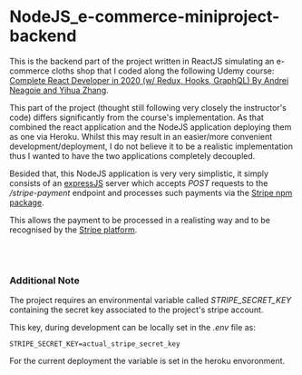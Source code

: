 # NodeJS_e-commerce-miniproject-backend

This is the backend part of the project written in ReactJS simulating an e-commerce cloths shop that I coded along the following Udemy course: \
[Complete React Developer in 2020 (w/ Redux, Hooks, GraphQL) By Andrei Neagoie and Yihua Zhang](https://www.udemy.com/course/complete-react-developer-zero-to-mastery/).

This part of the project (thought still following very closely the instructor's code) differs significantly from the course's implementation.
As that combined the react application and the NodeJS application deploying them as one via Heroku. Whilst this may result in an easier/more convenient development/deployment, I do not believe it to be a realistic implementation thus I wanted to have the two applications completely decoupled.

Besided that, this NodeJS application is very very simplistic, it simply consists of an [expressJS](https://expressjs.com/) server which accepts *POST* requests to the */stripe-payment* endpoint and processes such payments via the [Stripe npm package](https://www.npmjs.com/package/stripe).

This allows the payment to be processed in a realisting way and to be recognised by the [Stripe platform](https://stripe.com).

\
\
&NewLine;

### Additional Note
The project requires an environmental variable called *STRIPE_SECRET_KEY* containing the secret key associated to the project's stripe account.

This key, during development can be locally set in the *.env* file as:
```
STRIPE_SECRET_KEY=actual_stripe_secret_key
```
For the current deployment the variable is set in the heroku envoronment.
